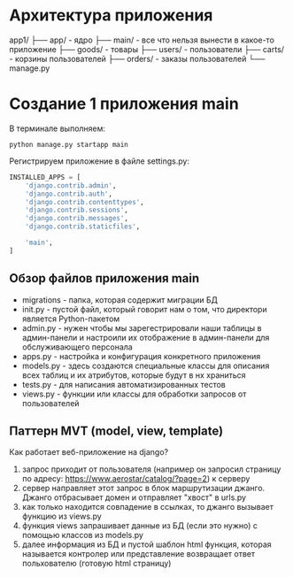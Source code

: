 # Архитектура приложения

app1/
├── app/ - ядро
├── main/ - все что нельзя вынести в какое-то приложение
├── goods/ - товары
├── users/ - пользователи
├── carts/ - корзины пользователей
├── orders/ - заказы пользователей
└── manage.py 

# Создание 1 приложения main

В терминале выполняем:

`python manage.py startapp main `

Регистрируем приложение в файле settings.py:

```py
INSTALLED_APPS = [
    'django.contrib.admin',
    'django.contrib.auth',
    'django.contrib.contenttypes',
    'django.contrib.sessions',
    'django.contrib.messages',
    'django.contrib.staticfiles',

    'main',
]
```

## Обзор файлов приложения main

* migrations - папка, которая содержит миграции БД
* init.py - пустой файл, который говорит нам о том, что директори является Python-пакетом
* admin.py - нужен чтобы мы зарегестрировали наши таблицы в админ-панели и настроили их отображение в админ-панели для обслуживающего персонала
* apps.py - настройка и конфигурация конкретного приложения
* models.py - здесь создаются специальные классы для описания всех таблиц и их атрибутов, которые будут в нх храниться
* tests.py - для написания автоматизированных тестов
* views.py - функции или классы для обработки запросов от пользователей

## Паттерн MVT (model, view, template)

Как работает веб-приложение на django?

1. запрос приходит от пользователя (например он запросил страницу по адресу: https://www.aerostar/catalog/?page=2) к серверу
2. сервер направляет этот запрос в блок маршрутизации джанго. Джанго отбрасывает домен и отправляет "хвост" в urls.py
3. как только находится совпадение в ссылках, то джанго вызывает функцию из views.py
4. функция views запрашивает данные из БД (если это нужно) с помощью классов из models.py
5. далее информация из БД и пустой шаблон html функция, которая называется контролер или представление возвращает ответ польхователю (готовую html страницу)